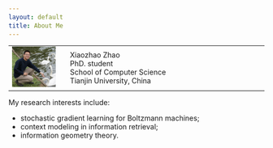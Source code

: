 ```yaml
---
layout: default
title: About Me
---
```


<table border="0">
  <tr>
    <td width="20%"><img src="./img/photo.jpg" width="100%"></td>
    <td width="2%"></td>
    <td width="78%">
    Xiaozhao Zhao <br />
    PhD. student <br />
    School of Computer Science <br />
    Tianjin University, China <br />
    </td>
  </tr>
</table>

My research interests include: 

* stochastic gradient learning for Boltzmann machines;
* context modeling in information retrieval;
* information geometry theory.

